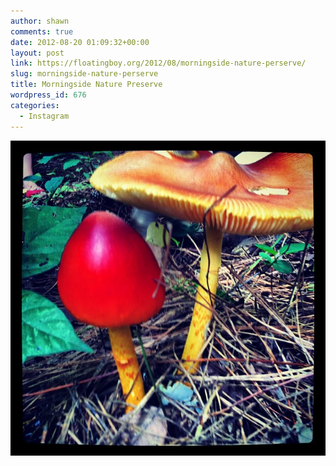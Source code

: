 ```yaml
---
author: shawn
comments: true
date: 2012-08-20 01:09:32+00:00
layout: post
link: https://floatingboy.org/2012/08/morningside-nature-perserve/
slug: morningside-nature-perserve
title: Morningside Nature Preserve
wordpress_id: 676
categories:
  - Instagram
---
```


![Morningside Nature Preserve](/assets/media/2012/08/a2b6faeeea3511e1a62d1231380fd04a_7.jpg)
